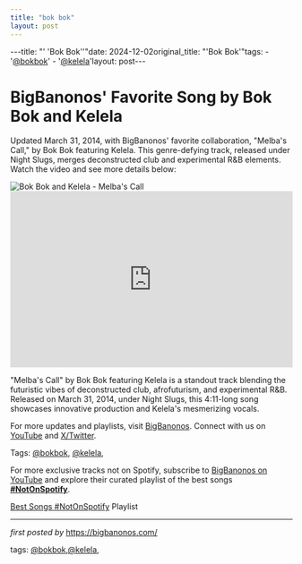 ```yaml
---
title: "bok bok"
layout: post
---
```

---title: "' 'Bok Bok''"date: 2024-12-02original_title: "'Bok Bok'"tags:  - '[@bokbok](/tags/bokbok/)'  - '[@kelela](/tags/kelela/)'layout: post---<!-- Post Title --><h1 >BigBanonos' Favorite Song by Bok Bok and Kelela</h1> <!-- Introductory Text --><p >Updated March 31, 2014, with BigBanonos' favorite collaboration, "Melba's Call," by Bok Bok featuring Kelela. This genre-defying track, released under Night Slugs, merges deconstructed club and experimental R&B elements. Watch the video and see more details below:</p> <!-- Featured Image --><div > <img src="https://i.ytimg.com/vi/iprGdZfZe1k/maxresdefault.jpg" alt="Bok Bok and Kelela - Melba's Call" /></div> <!-- YouTube Video Embed --><div > <iframe width="100%" height="315" src="https://www.youtube.com/embed/iprGdZfZe1k" title="BOK BOK featuring KELELA - Melba's Call" frameborder="0" allow="accelerometer; autoplay; clipboard-write; encrypted-media; gyroscope; picture-in-picture; web-share" referrerpolicy="strict-origin-when-cross-origin" allowfullscreen></iframe></div> <!-- Song Information --><div > <p>"Melba's Call" by Bok Bok featuring Kelela is a standout track blending the futuristic vibes of deconstructed club, afrofuturism, and experimental R&B. Released on March 31, 2014, under Night Slugs, this 4:11-long song showcases innovative production and Kelela's mesmerizing vocals.</p></div> <!-- Footer Links --><div > <p>For more updates and playlists, visit <a href="https://bigbanonos.com/" target="_blank">BigBanonos</a>. Connect with us on <a href="https://www.youtube.com/[@BigBanonos](/tags/BigBanonos/)" target="_blank">YouTube</a> and <a href="https://x.com/bigbanonos" target="_blank">X/Twitter</a>.</p></div> <!-- Tags --><p >Tags: [@bokbok](/tags/bokbok/), [@kelela](/tags/kelela/),</p><!--Subscribe and Playlist Links--><div>    <p>For more exclusive tracks not on Spotify, subscribe to <a href="https://www.youtube.com/[@BigBanonos](/tags/BigBanonos/)" target="_blank">BigBanonos on YouTube</a> and explore their curated playlist of the best songs <strong>[#NotOnSpotify](/tags/NotOnSpotify/)</strong>.</p>    <p><a href="https://www.youtube.com/playlist?list=PLtuNtuTatqI0kFahUCbtbfenC_ET5O_tr" target="_blank">Best Songs [#NotOnSpotify](/tags/NotOnSpotify/) Playlist<br /></a></p></div><hr /><p><em>first posted by</em> <a href="https://bigbanonos.com/" rel="noopener" target="_new">https://bigbanonos.com/</a></p><p>tags: [@bokbok](/tags/bokbok/),[@kelela](/tags/kelela/),</p>